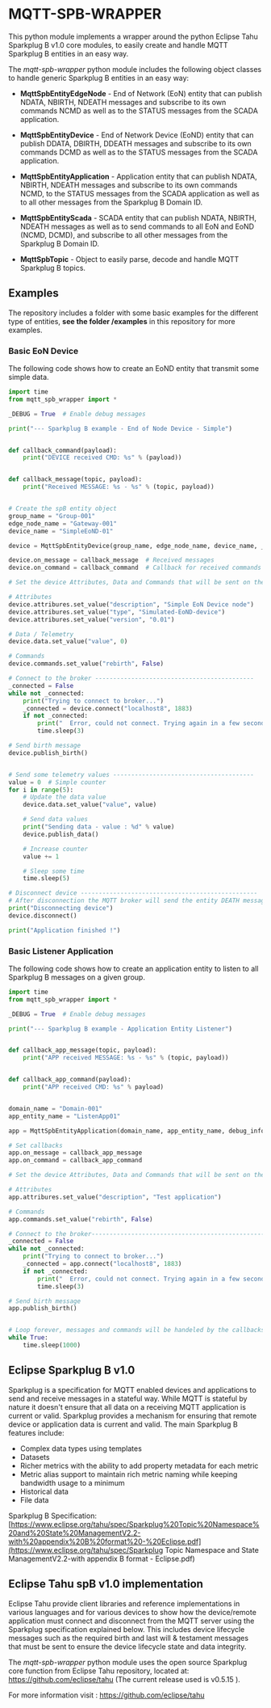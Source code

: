 # MQTT-SPB-WRAPPER

This python module implements a wrapper around the python Eclipse Tahu Sparkplug B v1.0 core modules, to easily create and handle MQTT Sparkplug B entities in an easy way.

The *mqtt-spb-wrapper* python module includes the following object classes to handle generic Sparkplug B entities in an easy way:

- **MqttSpbEntityEdgeNode** - End of Network (EoN) entity that can publish NDATA, NBIRTH, NDEATH messages and subscribe to its own commands NCMD as well as to the STATUS messages from the SCADA application.

- **MqttSpbEntityDevice** - End of Network Device (EoND) entity that can publish DDATA, DBIRTH, DDEATH messages and subscribe to its own commands DCMD as well as to the STATUS messages from the SCADA application.

- **MqttSpbEntityApplication** - Application entity that can publish NDATA, NBIRTH, NDEATH messages and subscribe to its own commands NCMD, to the STATUS messages from the SCADA application as well as to all other messages from the Sparkplug B Domain ID.

- **MqttSpbEntityScada** - SCADA entity that can publish NDATA, NBIRTH, NDEATH messages as well as to send commands to all EoN and EoND (NCMD, DCMD), and subscribe to all other messages from the Sparkplug B Domain ID.

- **MqttSpbTopic** - Object to easily parse, decode and handle MQTT Sparkplug B topics.

  

## Examples

The repository includes a folder with some basic examples for the different type of entities, **see the folder /examples** in this repository for more examples.

### Basic EoN Device

The following code shows how to create an EoND entity that transmit some simple data.

```python
import time
from mqtt_spb_wrapper import *

_DEBUG = True  # Enable debug messages

print("--- Sparkplug B example - End of Node Device - Simple")


def callback_command(payload):
    print("DEVICE received CMD: %s" % (payload))


def callback_message(topic, payload):
    print("Received MESSAGE: %s - %s" % (topic, payload))


# Create the spB entity object
group_name = "Group-001"
edge_node_name = "Gateway-001"
device_name = "SimpleEoND-01"

device = MqttSpbEntityDevice(group_name, edge_node_name, device_name, _DEBUG)

device.on_message = callback_message  # Received messages
device.on_command = callback_command  # Callback for received commands

# Set the device Attributes, Data and Commands that will be sent on the DBIRTH message --------------------------

# Attributes
device.attribures.set_value("description", "Simple EoN Device node")
device.attribures.set_value("type", "Simulated-EoND-device")
device.attribures.set_value("version", "0.01")

# Data / Telemetry
device.data.set_value("value", 0)

# Commands
device.commands.set_value("rebirth", False)

# Connect to the broker --------------------------------------------
_connected = False
while not _connected:
    print("Trying to connect to broker...")
    _connected = device.connect("localhost8", 1883)
    if not _connected:
        print("  Error, could not connect. Trying again in a few seconds ...")
        time.sleep(3)

# Send birth message
device.publish_birth()


# Send some telemetry values ---------------------------------------
value = 0  # Simple counter
for i in range(5):
    # Update the data value
    device.data.set_value("value", value)

    # Send data values
    print("Sending data - value : %d" % value)
    device.publish_data()

    # Increase counter
    value += 1

    # Sleep some time
    time.sleep(5)

# Disconnect device -------------------------------------------------
# After disconnection the MQTT broker will send the entity DEATH message.
print("Disconnecting device")
device.disconnect()

print("Application finished !")
```



### Basic Listener Application

The following code shows how to create an application entity to listen to all Sparkplug B messages on a given group.

```python
import time
from mqtt_spb_wrapper import *

_DEBUG = True  # Enable debug messages

print("--- Sparkplug B example - Application Entity Listener")


def callback_app_message(topic, payload):
    print("APP received MESSAGE: %s - %s" % (topic, payload))


def callback_app_command(payload):
    print("APP received CMD: %s" % payload)


domain_name = "Domain-001"
app_entity_name = "ListenApp01"

app = MqttSpbEntityApplication(domain_name, app_entity_name, debug_info=_DEBUG)

# Set callbacks
app.on_message = callback_app_message
app.on_command = callback_app_command

# Set the device Attributes, Data and Commands that will be sent on the DBIRTH message --------------------------

# Attributes
app.attribures.set_value("description", "Test application")

# Commands
app.commands.set_value("rebirth", False)

# Connect to the broker----------------------------------------------------------------
_connected = False
while not _connected:
    print("Trying to connect to broker...")
    _connected = app.connect("localhost8", 1883)
    if not _connected:
        print("  Error, could not connect. Trying again in a few seconds ...")
        time.sleep(3)

# Send birth message
app.publish_birth()


# Loop forever, messages and commands will be handeled by the callbacks
while True:
    time.sleep(1000)
```



## Eclipse Sparkplug B v1.0

Sparkplug is a specification for MQTT enabled devices and applications to send and receive messages in a stateful way. While MQTT is stateful by nature it doesn't ensure that all data on a receiving MQTT application is current or valid. Sparkplug provides a mechanism for ensuring that remote device or application data is current and valid. The main Sparkplug B features include:

- Complex data types using templates
- Datasets
- Richer metrics with the ability to add property metadata for each metric
- Metric alias support to maintain rich metric naming while keeping bandwidth usage to a minimum
- Historical data
- File data

Sparkplug B Specification: [https://www.eclipse.org/tahu/spec/Sparkplug%20Topic%20Namespace%20and%20State%20ManagementV2.2-with%20appendix%20B%20format%20-%20Eclipse.pdf](https://www.eclipse.org/tahu/spec/Sparkplug Topic Namespace and State ManagementV2.2-with appendix B format - Eclipse.pdf)



## Eclipse Tahu spB v1.0 implementation

Eclipse Tahu provide client libraries and reference implementations in various languages and for various devices to show how the device/remote application must connect and disconnect from the MQTT server using the Sparkplug specification explained below.  This includes device lifecycle messages such as the required birth and last will & testament messages that must be sent to ensure the device lifecycle state and data integrity.

The *mqtt-spb-wrapper* python module uses the open source Sparkplug core function from Eclipse Tahu repository, located at: https://github.com/eclipse/tahu (The current release used is v0.5.15 ).

For more information visit : https://github.com/eclipse/tahu

